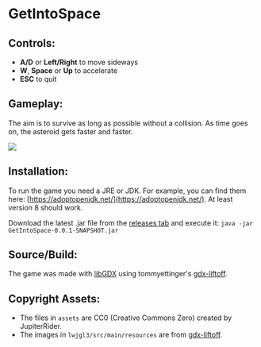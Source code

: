 # GetIntoSpace

## Controls:
- <b>A/D</b> or <b>Left/Right</b> to move sideways
- <b>W</b>, <b>Space</b> or <b>Up</b> to accelerate
- <b>ESC</b> to quit

## Gameplay:
The aim is to survive as long as possible without a collision. As time goes on, the asteroid gets faster and faster.

![](https://i.imgur.com/RAqxxz6.gif)

## Installation:
To run the game you need a JRE or JDK. For example, you can find them here: [https://adoptopenjdk.net/](https://adoptopenjdk.net/). At least version 8 should work.

Download the latest .jar file from the [releases tab](https://github.com/JupiterRider/GetIntoSpace/releases) and execute it: `java -jar GetIntoSpace-0.0.1-SNAPSHOT.jar`

## Source/Build:
The game was made with [libGDX](https://libgdx.com/) using tommyettinger's [gdx-liftoff](https://github.com/tommyettinger/gdx-liftoff).

## Copyright Assets:
- The files in `assets` are CC0 (Creative Commons Zero) created by JupiterRider.
- The images in `lwjgl3/src/main/resources` are from [gdx-liftoff](https://github.com/tommyettinger/gdx-liftoff).
